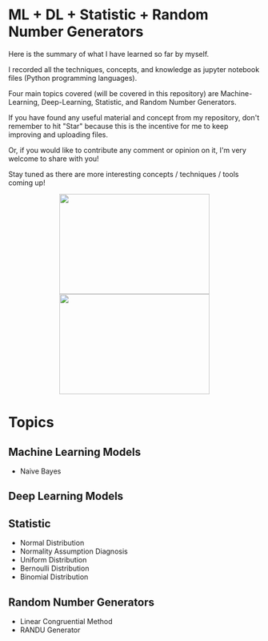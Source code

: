 # ML + DL + Statistic + Random Number Generators 

Here is the summary of what I have learned so far by myself.

I recorded all the techniques, concepts, and knowledge as jupyter notebook files (Python programming languages). 

Four main topics covered (will be covered in this repository) are Machine-Learning, Deep-Learning, Statistic, and Random Number Generators.

If you have found any useful material and concept from my repository, don't remember to hit "Star" because this is the incentive for me to keep improving and uploading files.   

Or, if you would like to contribute any comment or opinion on it, I'm very welcome to share with you!

Stay tuned as there are more interesting concepts / techniques / tools coming up!

<p align="middle">
  <img height="200" width="300" src="https://github.com/tsenhungwu/ML_Statistic_Summary/blob/master/stat_fig.jpg" /> 
  <img height="200" width="300" src="https://github.com/tsenhungwu/ML_Statistic_Summary/blob/master/random_fig.png" /> 
</p>

# Topics 
## Machine Learning Models
* Naive Bayes

## Deep Learning Models

## Statistic
* Normal Distribution
* Normality Assumption Diagnosis
* Uniform Distribution
* Bernoulli Distribution
* Binomial Distribution


## Random Number Generators
* Linear Congruential Method
* RANDU Generator

